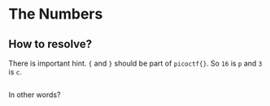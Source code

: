 # The Numbers

## How to resolve?

There is important hint.
`{` and `}` should be part of `picoctf{}`.
So `16` is `p` and `3` is `c`.  

````bash

````

In other words?